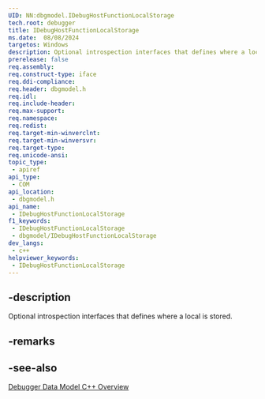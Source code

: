 ```yaml
---
UID: NN:dbgmodel.IDebugHostFunctionLocalStorage
tech.root: debugger
title: IDebugHostFunctionLocalStorage
ms.date:  08/08/2024
targetos: Windows
description: Optional introspection interfaces that defines where a local is stored.
prerelease: false
req.assembly: 
req.construct-type: iface
req.ddi-compliance: 
req.header: dbgmodel.h
req.idl: 
req.include-header: 
req.max-support: 
req.namespace: 
req.redist: 
req.target-min-winverclnt: 
req.target-min-winversvr: 
req.target-type: 
req.unicode-ansi: 
topic_type:
 - apiref
api_type:
 - COM
api_location:
 - dbgmodel.h
api_name:
 - IDebugHostFunctionLocalStorage
f1_keywords:
 - IDebugHostFunctionLocalStorage
 - dbgmodel/IDebugHostFunctionLocalStorage
dev_langs:
 - c++
helpviewer_keywords:
 - IDebugHostFunctionLocalStorage
---
```


## -description

Optional introspection interfaces that defines where a local is stored.

## -remarks

## -see-also

[Debugger Data Model C++ Overview](/windows-hardware/drivers/debugger/data-model-cpp-overview)
